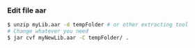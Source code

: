 
### Edit file aar 

```sh
$ unzip myLib.aar -d tempFolder # or other extracting tool
# Change whatever you need
$ jar cvf myNewLib.aar -C tempFolder/ .
```

